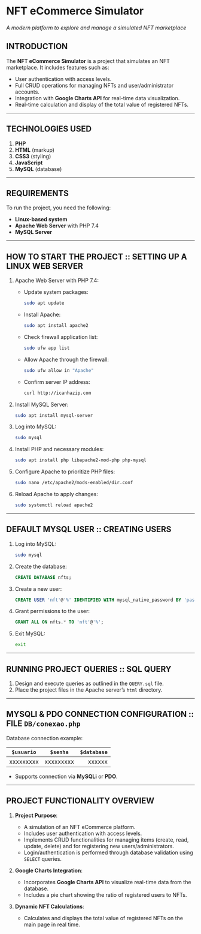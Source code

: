 # NFT eCommerce Simulator
_A modern platform to explore and manage a simulated NFT marketplace_

## INTRODUCTION

The **NFT eCommerce Simulator** is a project that simulates an NFT marketplace. It includes features such as:
- User authentication with access levels.
- Full CRUD operations for managing NFTs and user/administrator accounts.
- Integration with **Google Charts API** for real-time data visualization.
- Real-time calculation and display of the total value of registered NFTs.

---

## TECHNOLOGIES USED

1. **PHP**
2. **HTML** (markup)
3. **CSS3** (styling)
4. **JavaScript**
5. **MySQL** (database)

---

## REQUIREMENTS

To run the project, you need the following:
- **Linux-based system**
- **Apache Web Server** with PHP 7.4
- **MySQL Server**

---

## HOW TO START THE PROJECT :: SETTING UP A LINUX WEB SERVER

1. Apache Web Server with PHP 7.4:
    - Update system packages:
      ```bash
      sudo apt update
      ```
    - Install Apache:
      ```bash
      sudo apt install apache2
      ```
    - Check firewall application list:
      ```bash
      sudo ufw app list
      ```
    - Allow Apache through the firewall:
      ```bash
      sudo ufw allow in "Apache"
      ```
    - Confirm server IP address:
      ```bash
      curl http://icanhazip.com
      ```
2. Install MySQL Server:
    ```bash
    sudo apt install mysql-server
    ```
3. Log into MySQL:
    ```bash
    sudo mysql
    ```

4. Install PHP and necessary modules:
    ```bash
    sudo apt install php libapache2-mod-php php-mysql
    ```
5. Configure Apache to prioritize PHP files:
    ```bash
    sudo nano /etc/apache2/mods-enabled/dir.conf
    ```
6. Reload Apache to apply changes:
    ```bash
    sudo systemctl reload apache2
    ```

---

## DEFAULT MYSQL USER :: CREATING USERS

1. Log into MySQL:
    ```bash
    sudo mysql
    ```
2. Create the database:
    ```sql
    CREATE DATABASE nfts;
    ```
3. Create a new user:
    ```sql
    CREATE USER 'nft'@'%' IDENTIFIED WITH mysql_native_password BY 'password';
    ```
4. Grant permissions to the user:
    ```sql
    GRANT ALL ON nfts.* TO 'nft'@'%';
    ```
5. Exit MySQL:
    ```bash
    exit
    ```
---

## RUNNING PROJECT QUERIES :: SQL QUERY

1. Design and execute queries as outlined in the `QUERY.sql` file.
2. Place the project files in the Apache server’s `html` directory.

---

## MYSQLI & PDO CONNECTION CONFIGURATION :: FILE `DB/conexao.php`

Database connection example:

| `$usuario`   | `$senha`     | `$database` |
|--------------|:------------:|------------:|
| xxxxxxxxx    | xxxxxxxxx    | xxxxxx      |

- Supports connection via **MySQLi** or **PDO**.
---

## PROJECT FUNCTIONALITY OVERVIEW

1. **Project Purpose**:
   - A simulation of an NFT eCommerce platform.
   - Includes user authentication with access levels.
   - Implements CRUD functionalities for managing items (create, read, update, delete) and for registering new users/administrators.
   - Login/authentication is performed through database validation using `SELECT` queries.

2. **Google Charts Integration**:
   - Incorporates **Google Charts API** to visualize real-time data from the database.
   - Includes a pie chart showing the ratio of registered users to NFTs.

3. **Dynamic NFT Calculations**:
   - Calculates and displays the total value of registered NFTs on the main page in real time.
